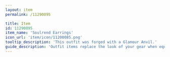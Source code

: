 ```yaml
---
layout: item
permalink: /11290095

title: Item
id: 11290095
item_name: 'Soulrend Earrings'
icon_url: 'item/icon/11200085.png'
tooltip_description: 'This outfit was forged with a Glamour Anvil.'
guide_description: 'Outfit items replace the look of your gear when equipped.'
---
```

